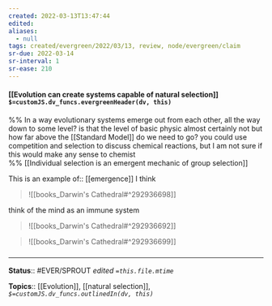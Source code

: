 ```yaml
---
created: 2022-03-13T13:47:44 
edited: 
aliases:
  - null
tags: created/evergreen/2022/03/13, review, node/evergreen/claim
sr-due: 2022-03-14
sr-interval: 1
sr-ease: 210
---
```


#### [[Evolution can create systems capable of natural selection]] `$=customJS.dv_funcs.evergreenHeader(dv, this)`

%% 
In a way evolutionary systems emerge out from each other, all the way down to some level? is that the level of basic physic almost certainly not but how far above the [[Standard Model]] do we need to go? you could use competition and selection to discuss chemical reactions, but I am not sure if this would make any sense to chemist  
%%
[[Individual selection is an emergent mechanic of group selection]]

This is an example of:: [[emergence]] 
I think

> ![[books_Darwin's Cathedral#^292936698]]

think of the mind as an immune system

> ![[books_Darwin's Cathedral#^292936692]]

> ![[books_Darwin's Cathedral#^292936699]]



### <hr class="footnote"/>

**Status**:: #EVER/SPROUT
*edited `=this.file.mtime`*

**Topics**:: [[Evolution]], [[natural selection]], 
*`$=customJS.dv_funcs.outlinedIn(dv, this)`*
